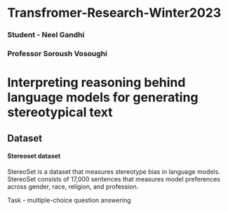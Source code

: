 # Transfromer-Research-Winter2023

### Student - Neel Gandhi

### Professor Soroush Vosoughi

# Interpreting reasoning behind language models for generating stereotypical text 

## Dataset

#### Stereoset dataset  
StereoSet is a dataset that measures stereotype bias in language models. StereoSet consists of 17,000 sentences that measures model preferences across gender, race, religion, and profession.

Task - multiple-choice question answering

